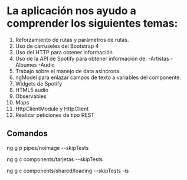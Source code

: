# La aplicación nos ayudo  a comprender  los siguientes temas:

1. Reforzamiento de rutas y parámetros de rutas.
2. Uso de carruseles del Bootstrap 4
3. Uso del HTTP para obtener información
4. Uso de la API de Spotify para obtener información de:
    -Artistas
    -Albumes
    -Audio
5. Trabajo sobre el manejo de data asíncrona.
6. ngModel para enlazar campos de texto a variables del componente.
7. Widgets de Spotify
8. HTML5 audio
9. Observables
10. Maps
11. HttpClientModule y HttpClient
12. Realizar peticiones de tipo REST

## Comandos
ng g p pipes/noimage --skipTests

ng g c components/tarjetas --skipTests

ng g c components/shared/loading  --skipTests -is